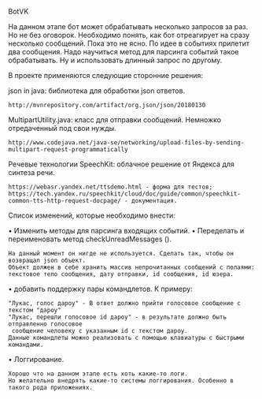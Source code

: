 BotVK

  На данном этапе бот может обрабатывать несколько запросов за раз. Но не без оговорок. Необходимо понять, как бот отреагирует на     сразу несколько сообщений. Пока это не ясно. По идее в событиях прилетит два сообщения. Надо научиться метод для парсинга событий   такое обрабатывать. Ну и использовать длинный запрос по другому.

В проекте применяются следующие сторонние решения:

json in java: библиотека для обработки json ответов.

    http://mvnrepository.com/artifact/org.json/json/20180130

MultipartUtility.java: класс для отправки сообщений. Немножко отредаченный под свои нужды.

    http://www.codejava.net/java-se/networking/upload-files-by-sending-multipart-request-programmatically

Речевые технологии SpeechKit: облачное решение от Яндекса для синтеза речи.

    https://webasr.yandex.net/ttsdemo.html - форма для тестов;
    https://tech.yandex.ru/speechkit/cloud/doc/guide/common/speechkit-common-tts-http-request-docpage/ - документация.

Список изменений, которые необходимо внести:

• Изменить методы для парсинга входящих событий.
• Переделать и переименовать метод checkUnreadMessages ().

    На данный момент он нигде не используется. Сделать так, чтобы он возвращал json объект.
    Объект должен в себе хранить массив непрочитанных сообщений с полаями:
    текстовое тело сообщения, дату отправки, id сообщения, id юзера.

• добавить поддержку пары командлетов. К примеру:

    "Лукас, голос дароу" - В ответ должно прийти голосовое сообщение с текстом "дароу"    
    "Лукас, перешли голосовое id дароу" - в результате должно быть отправленно голосовое
     сообщение человеку с указанным id c текстом дароу.
    Данные командлеты можно реализовать с помощью клавиатуры с быстрыми командами.

• Логгирование.

    Хорошо что на данном этапе есть хоть какие-то логи.
    Но желательно внедрять какие-то системы логгирования. Особенно в такого рода приложениях.

